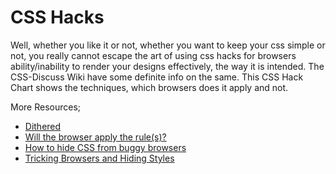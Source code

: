 # CSS Hacks

Well, whether you like it or not, whether you want to keep your css simple or not, you really cannot escape the art of using css hacks for browsers ability/inability to render your designs effectively, the way it is intended. The CSS-Discuss Wiki have some definite info on the same. This CSS Hack Chart shows the techniques, which browsers does it apply and not.

More Resources;

- [Dithered](http://www.dithered.com/css_filters/)
- [Will the browser apply the rule(s)?](http://centricle.com/ref/css/filters/)
- [How to hide CSS from buggy browsers](http://w3development.de/css/hide_css_from_browsers/)
- [Tricking Browsers and Hiding Styles](http://www.ericmeyeroncss.com/bonus/trick-hide.html)
